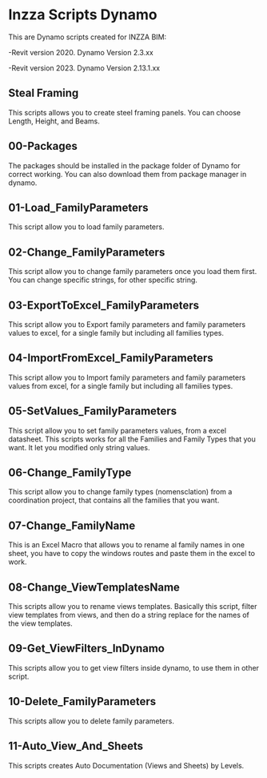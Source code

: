 # Inzza Scripts Dynamo

This are Dynamo scripts created for INZZA BIM:

  -Revit version 2020. Dynamo Version 2.3.xx
  
  -Revit version 2023. Dynamo Version 2.13.1.xx

## Steal Framing

This scripts allows you to create steel framing panels. You can choose Length, Height, and Beams.

## 00-Packages

The packages should be installed in the package folder of Dynamo for correct working. You can also download them from package manager in dynamo.

## 01-Load_FamilyParameters

This script allow you to load family parameters.

## 02-Change_FamilyParameters

This script allow you to change family parameters once you load them first. You can change specific strings, for other specific string.

## 03-ExportToExcel_FamilyParameters

This script allow you to Export family parameters and family parameters values to excel, for a single family but including all families types.

## 04-ImportFromExcel_FamilyParameters

This script allow you to Import family parameters and family parameters values from excel, for a single family but including all families types.

## 05-SetValues_FamilyParameters

This script allow you to set family parameters values, from a excel datasheet. This scripts works for all the Families and Family Types that you want. 
It let you modified only string values.

## 06-Change_FamilyType

This script allow you to change family types (nomensclation) from a coordination project, that contains all the families that you want.

## 07-Change_FamilyName

This is an Excel Macro that allows you to rename al family names in one sheet, you have to copy the windows routes and paste them in the excel to work.

## 08-Change_ViewTemplatesName

This scripts allow you to rename views templates. Basically this script, filter view templates from views, and then do a string replace for the names of the view templates.

## 09-Get_ViewFilters_InDynamo

This scripts allow you to get view filters inside dynamo, to use them in other script.

## 10-Delete_FamilyParameters

This scripts allow you to delete family parameters.

## 11-Auto_View_And_Sheets

This scripts creates Auto Documentation (Views and Sheets) by Levels.
